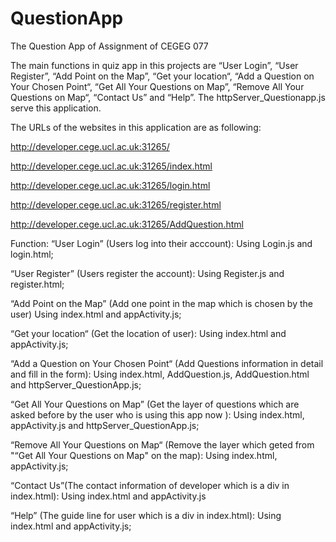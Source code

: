 # QuestionApp
The Question App of Assignment of CEGEG 077

The main functions in quiz app in this projects are “User Login”, “User Register”, “Add Point on the Map”,  “Get your location“, “Add a Question on Your Chosen Point“, “Get All Your Questions on Map”, “Remove All Your Questions on Map“, “Contact Us” and “Help”. The httpServer_Questionapp.js serve this application.

The URLs of the websites in this application are as following:

http://developer.cege.ucl.ac.uk:31265/

http://developer.cege.ucl.ac.uk:31265/index.html

http://developer.cege.ucl.ac.uk:31265/login.html

http://developer.cege.ucl.ac.uk:31265/register.html

http://developer.cege.ucl.ac.uk:31265/AddQuestion.html

Function: 
“User Login” (Users log into their acccount):
Using Login.js and login.html;

“User Register” (Users register the account):
Using Register.js and register.html;

“Add Point on the Map” (Add one point in the map which is chosen by the user)
Using index.html and appActivity.js;

“Get your location“ (Get the location of user):
Using index.html and appActivity.js;

“Add a Question on Your Chosen Point“ (Add Questions information in detail and fill in the form):
Using index.html, AddQuestion.js, AddQuestion.html and httpServer_QuestionApp.js;

“Get All Your Questions on Map” (Get the layer of questions which are asked before by the user who is using this app now ):
Using index.html, appActivity.js and httpServer_QuestionApp.js;

“Remove All Your Questions on Map“ (Remove the layer which geted from "“Get All Your Questions on Map" on the map):
Using index.html, appActivity.js;

“Contact Us”(The contact information of developer which is a div in index.html):
Using index.html and appActivity.js

“Help” (The guide line for user which is a div in index.html):
Using index.html and appActivity.js;
